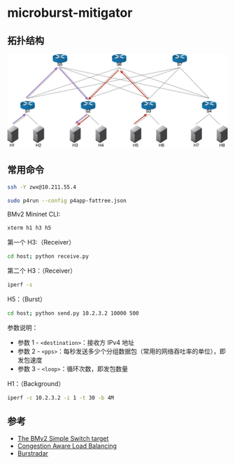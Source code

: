 # microburst-mitigator

## 拓扑结构

![](./fattree.png)

## 常用命令

```bash
ssh -Y zwx@10.211.55.4
```

```bash
sudo p4run --config p4app-fattree.json
```

BMv2 Mininet CLI:

```bash
xterm h1 h3 h5
```
第一个 H3:（Receiver）

```bash
cd host; python receive.py
```

第二个 H3：（Receiver）

```bash
iperf -s
```

H5：（Burst）

```bash
cd host; python send.py 10.2.3.2 10000 500
```

参数说明：

+ 参数 1 - `<destination>`：接收方 IPv4 地址
+ 参数 2 - `<pps>`：每秒发送多少个分组数据包（常用的网络吞吐率的单位），即发包速度
+ 参数 3 - `<loop>`：循环次数，即发包数量

H1：（Background）

```bash
iperf -c 10.2.3.2 -i 1 -t 30 -b 4M
```





## 参考

+ [The BMv2 Simple Switch target](https://github.com/p4lang/behavioral-model/blob/main/docs/simple_switch.md#pseudocode-for-what-happens-at-the-end-of-ingress-and-egress-processing)
+ [Congestion Aware Load Balancing](https://github.com/nsg-ethz/p4-learning/tree/master/exercises/10-Congestion_Aware_Load_Balancing)
+ [Burstradar](https://github.com/harshgondaliya/burstradar/blob/master/burstradar.p4)
 